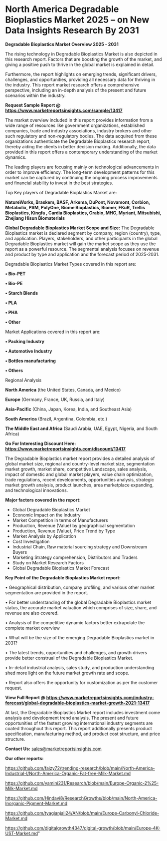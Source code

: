  # North America Degradable Bioplastics Market 2025 – on New Data Insights Research By 2031

<Strong> Degradable Bioplastics Market Overview 2025 - 2031</strong>

The rising technology in Degradable Bioplastics Market is also depicted in this research report. Factors that are boosting the growth of the market, and giving a positive push to thrive in the global market is explained in detail.

Furthermore, the report highlights on emerging trends, significant drivers, challenges, and opportunities, providing all necessary data for thriving in the industry. This report market research offers a comprehensive perspective, including an in-depth analysis of the present and future scenarios within the industry.

<strong>Request Sample Report @ <a href=https://www.marketreportsinsights.com/sample/13417>https://www.marketreportsinsights.com/sample/13417</a></strong>

The market overview included in this report provides information from a wide range of resources like government organizations, established companies, trade and industry associations, industry brokers and other such regulatory and non-regulatory bodies. The data acquired from these organizations authenticate the Degradable Bioplastics research report, thereby aiding the clients in better decision making. Additionally, the data provided in this report offers a contemporary understanding of the market dynamics.

The leading players are focusing mainly on technological advancements in order to improve efficiency. The long-term development patterns for this market can be captured by continuing the ongoing process improvements and financial stability to invest in the best strategies.

Top Key players of Degradable Bioplastics Market are:

<strong>NatureWorks, Braskem, BASF, Arkema, DuPont, Novamont, Corbion, Metabolix, PSM, PolyOne, Biome Bioplastics, Biomer, FKuR, Trellis Bioplastics, Kingfa , Cardia Bioplastics, Grabio, MHG, Myriant, Mitsubishi, Zhejiang Hisun Biomaterials</strong>

<strong><b>Global Degradable Bioplastics Market Scope and Size:</b></strong>
The Degradable Bioplastics market is declared segment by company, region (country), type, and application. Players, stakeholders, and other participants in the global Degradable Bioplastics market will gain the market scope as they use the report as a powerful resource. The segmental analysis focuses on revenue and product by type and application and the forecast period of 2025-2031.

Degradable Bioplastics Market Types covered in this report are:

<strong>• Bio-PET

• Bio-PE

• Starch Blends

• PLA

• PHA

• Other</strong>

Market Applications covered in this report are:

<strong>• Packing Industry

• Automotive Industry

• Bottles manufacturing

• Others</strong> 

Regional Analysis

<strong>North America</strong> (the United States, Canada, and Mexico)

<strong>Europe</strong> (Germany, France, UK, Russia, and Italy)

<strong>Asia-Pacific</strong> (China, Japan, Korea, India, and Southeast Asia)

<strong>South America</strong> (Brazil, Argentina, Colombia, etc.)

<strong>The Middle East and Africa</strong> (Saudi Arabia, UAE, Egypt, Nigeria, and South Africa)

<strong>Go For Interesting Discount Here: <a href=https://www.marketreportsinsights.com/discount/13417>https://www.marketreportsinsights.com/discount/13417</a></strong>

The Degradable Bioplastics market report provides a detailed analysis of global market size, regional and country-level market size, segmentation market growth, market share, competitive Landscape, sales analysis, impact of domestic and global market players, value chain optimization, trade regulations, recent developments, opportunities analysis, strategic market growth analysis, product launches, area marketplace expanding, and technological innovations.

<strong><b>Major factors covered in the report:</b></strong>
<ul>
  <li>Global Degradable Bioplastics Market </li>
  <li>Economic Impact on the Industry</li>
  <li>Market Competition in terms of Manufacturers</li>
  <li>Production, Revenue (Value) by geographical segmentation</li>
  <li>Production, Revenue (Value), Price Trend by Type</li>
  <li>Market Analysis by Application</li>
  <li>Cost Investigation</li>
  <li>Industrial Chain, Raw material sourcing strategy and Downstream Buyers</li>
  <li>Marketing Strategy comprehension, Distributors and Traders</li>
  <li>Study on Market Research Factors</li>
  <li>Global Degradable Bioplastics Market Forecast</li>
</ul>

<strong><b>Key Point of the Degradable Bioplastics Market report:</b></strong>

• Geographical distribution, company profiling, and various other market segmentation are provided in the report.

• For better understanding of the global Degradable Bioplastics market status, the accurate market valuation which comprises of size, share, and revenue are also covered.

• Analysis of the competitive dynamic factors better extrapolate the complete market overview

• What will be the size of the emerging Degradable Bioplastics market in 2031?

• The latest trends, opportunities and challenges, and growth drivers provide better construal of the Degradable Bioplastics Market.

• In-detail industrial analysis, sales study, and production understanding shed more light on the future market growth rate and scope.

• Report also offers the opportunity for customization as per the customer request.

<strong><b>View Full Report @ <a href=https://www.marketreportsinsights.com/industry-forecast/global-degradable-bioplastics-market-growth-2021-13417>https://www.marketreportsinsights.com/industry-forecast/global-degradable-bioplastics-market-growth-2021-13417</a></b></strong>


At last, the Degradable Bioplastics Market report includes investment come analysis and development trend analysis. The present and future opportunities of the fastest growing international industry segments are coated throughout this report. This report additionally presents product specification, manufacturing method, and product cost structure, and price structure.

<strong>Contact Us:</strong>
sales@marketreportsinsights.com

<strong>Our other reports:</strong>

<a href=https://github.com/faizy72/trending-research/blob/main/North-America-Industrial-I/North-America-Organic-Fat-free-Milk-Market.md>https://github.com/faizy72/trending-research/blob/main/North-America-Industrial-I/North-America-Organic-Fat-free-Milk-Market.md</a>

<a href=https://github.com/yamini231/Research/blob/main/Europe-Organic-2%25-Milk-Market.md>https://github.com/yamini231/Research/blob/main/Europe-Organic-2%25-Milk-Market.md</a>

<a href=https://github.com/Hindavi8/ResearchGrowths/blob/main/North-America-Inorganic-Pigment-Market.md>https://github.com/Hindavi8/ResearchGrowths/blob/main/North-America-Inorganic-Pigment-Market.md</a>

<a href=https://github.com/tyagianjali24/AN/blob/main/Europe-Carbonyl-Chloride-Market.md>https://github.com/tyagianjali24/AN/blob/main/Europe-Carbonyl-Chloride-Market.md</a>

<a href=https://github.com/digitalgrowth4347/digital-growth/blob/main/Europe-4K-UST-Market.md>https://github.com/digitalgrowth4347/digital-growth/blob/main/Europe-4K-UST-Market.md</a>"
